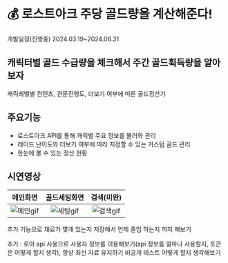# 💰 로스트아크 주당 골드량을 계산해준다!

개발일정(진행중)
2024.03.19~2024.06.31

## 캐릭터별 골드 수급량을 체크해서 주간 골드획득량을 알아보자

캐릭레벨별 컨텐츠, 관문진행도, 더보기 여부에 따른 골드정산기

## 주요기능
- 로스트아크 API를 통해 캐릭별 주요 정보를 불러와 관리
- 레이드 난이도와 더보기 여부에 따라 지정할 수 있는 커스텀 골드 관리
- 한눈에 볼 수 있는 정산 현황

## 시연영상
|메인화면|골드세팅화면|검색(미완)|
|:---:|:---:|:---:|
|![메인gif](https://github.com/hongmyeoun/GoldCalc/assets/139526068/fc546f85-e1cd-4a4f-9275-e425004d9474)|![세팅gif](https://github.com/hongmyeoun/GoldCalc/assets/139526068/75beeb9d-c482-4f7e-8360-4aed99a70dc4)|![검색gif](https://github.com/hongmyeoun/GoldCalc/assets/139526068/21c06a71-e812-46ae-ae63-fd4f36cafb27)|

추가 기능으로 재료가 몇개 있는지 저장해서 언제 졸업 하는지 까지 해보기



추가 : 로아 api 사용으로 사용자 정보를 이용해보기(api 정보를 얼마나 사용할지, 토큰은 어떻게 할지 생각), 항상 최신 자료 유지하기
비공개 테스트 어떻게 할지 생각해보기
